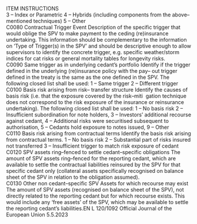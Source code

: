  
ITEM  INSTRUCTIONS  
3 – Index or Parametric 
4 – Hybrids (including components from the above–mentioned techniques) 
5 – Other  
C0080  Contractual Trigger Event  Description of the specific trigger that would oblige the SPV to make payment to 
the ceding (re)insurance undertaking. This information should be complementary 
to the information on ‘Type of Trigger(s) in the SPV’ and should be descriptive 
enough to allow supervisors to identify the concrete trigger, e.g. specific 
weather/storm indices for cat risks or general mortality tables for longevity risks.  
C0090  Same trigger as in underlying 
cedant’s portfolio  Identify if the trigger defined in the underlying (re)insurance policy with the pay– 
out trigger defined in the treaty is the same as the one defined in the SPV. The 
following closed list shall be used: 
1 – Same trigger 
2 – Different trigger  
C0100  Basis risk arising from risk– 
transfer structure  Identify the causes of basis risk (i.e. that the exposure covered by the risk–miti ­
gation technique does not correspond to the risk exposure of the insurance or 
reinsurance undertaking). The following closed list shall be used: 
1 – No basis risk 
2 – Insufficient subordination for note holders, 
3 – Investors’ additional recourse against cedant, 
4 – Additional risks were securitised subsequent to authorisation, 
5 – Cedants hold exposure to notes issued, 
9 – Other  
C0110  Basis risk arising from 
contractual terms  Identify the basis risk arising from contractual terms. 
1 – No basis risk 
2 – Substantial part of risks insured not transferred 
3 – Insufficient trigger to match risk exposure of cedant  
C0120  SPV assets ring–fenced to settle 
cedant–specific obligations  The amount of SPV assets ring–fenced for the reporting cedant, which are 
available to settle the contractual liabilities reinsured by the SPV for that 
specific cedant only (collateral assets specifically recognised on balance sheet of 
the SPV in relation to the obligation assumed).  
C0130  Other non cedant–specific SPV 
Assets for which recourse may 
exist  The amount of SPV assets (recognised on balance sheet of the SPV), not directly 
related to the reporting cedant but for which recourse exists. This would include 
any ‘free assets’ of the SPV, which may be available to settle the reporting cedant’s 
liabilities.EN  L 120/1092 Official Journal of the European Union 5.5.2023
